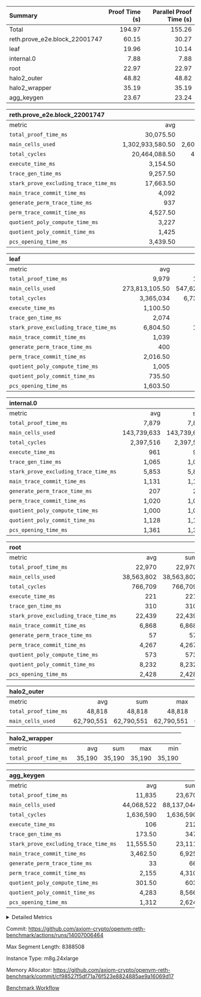 | Summary | Proof Time (s) | Parallel Proof Time (s) |
|:---|---:|---:|
| Total |  194.97 |  155.26 |
| reth.prove_e2e.block_22001747 |  60.15 |  30.27 |
| leaf |  19.96 |  10.14 |
| internal.0 |  7.88 |  7.88 |
| root |  22.97 |  22.97 |
| halo2_outer |  48.82 |  48.82 |
| halo2_wrapper |  35.19 |  35.19 |
| agg_keygen |  23.67 |  23.24 |


| reth.prove_e2e.block_22001747 |||||
|:---|---:|---:|---:|---:|
|metric|avg|sum|max|min|
| `total_proof_time_ms ` |  30,075.50 |  60,151 |  30,267 |  29,884 |
| `main_cells_used     ` |  1,302,933,580.50 |  2,605,867,161 |  1,343,328,927 |  1,262,538,234 |
| `total_cycles        ` |  20,464,088.50 |  40,928,177 |  20,485,123 |  20,443,054 |
| `execute_time_ms     ` |  3,154.50 |  6,309 |  3,221 |  3,088 |
| `trace_gen_time_ms   ` |  9,257.50 |  18,515 |  9,376 |  9,139 |
| `stark_prove_excluding_trace_time_ms` |  17,663.50 |  35,327 |  17,803 |  17,524 |
| `main_trace_commit_time_ms` |  4,092 |  8,184 |  4,095 |  4,089 |
| `generate_perm_trace_time_ms` |  937 |  1,874 |  969 |  905 |
| `perm_trace_commit_time_ms` |  4,527.50 |  9,055 |  4,597 |  4,458 |
| `quotient_poly_compute_time_ms` |  3,227 |  6,454 |  3,317 |  3,137 |
| `quotient_poly_commit_time_ms` |  1,425 |  2,850 |  1,467 |  1,383 |
| `pcs_opening_time_ms ` |  3,439.50 |  6,879 |  3,566 |  3,313 |

| leaf |||||
|:---|---:|---:|---:|---:|
|metric|avg|sum|max|min|
| `total_proof_time_ms ` |  9,979 |  19,958 |  10,139 |  9,819 |
| `main_cells_used     ` |  273,813,105.50 |  547,626,211 |  280,229,600 |  267,396,611 |
| `total_cycles        ` |  3,365,034 |  6,730,068 |  3,461,436 |  3,268,632 |
| `execute_time_ms     ` |  1,100.50 |  2,201 |  1,117 |  1,084 |
| `trace_gen_time_ms   ` |  2,074 |  4,148 |  2,150 |  1,998 |
| `stark_prove_excluding_trace_time_ms` |  6,804.50 |  13,609 |  6,872 |  6,737 |
| `main_trace_commit_time_ms` |  1,039 |  2,078 |  1,051 |  1,027 |
| `generate_perm_trace_time_ms` |  400 |  800 |  405 |  395 |
| `perm_trace_commit_time_ms` |  2,016.50 |  4,033 |  2,029 |  2,004 |
| `quotient_poly_compute_time_ms` |  1,005 |  2,010 |  1,013 |  997 |
| `quotient_poly_commit_time_ms` |  735.50 |  1,471 |  743 |  728 |
| `pcs_opening_time_ms ` |  1,603.50 |  3,207 |  1,625 |  1,582 |

| internal.0 |||||
|:---|---:|---:|---:|---:|
|metric|avg|sum|max|min|
| `total_proof_time_ms ` |  7,879 |  7,879 |  7,879 |  7,879 |
| `main_cells_used     ` |  143,739,633 |  143,739,633 |  143,739,633 |  143,739,633 |
| `total_cycles        ` |  2,397,516 |  2,397,516 |  2,397,516 |  2,397,516 |
| `execute_time_ms     ` |  961 |  961 |  961 |  961 |
| `trace_gen_time_ms   ` |  1,065 |  1,065 |  1,065 |  1,065 |
| `stark_prove_excluding_trace_time_ms` |  5,853 |  5,853 |  5,853 |  5,853 |
| `main_trace_commit_time_ms` |  1,131 |  1,131 |  1,131 |  1,131 |
| `generate_perm_trace_time_ms` |  207 |  207 |  207 |  207 |
| `perm_trace_commit_time_ms` |  1,020 |  1,020 |  1,020 |  1,020 |
| `quotient_poly_compute_time_ms` |  1,000 |  1,000 |  1,000 |  1,000 |
| `quotient_poly_commit_time_ms` |  1,128 |  1,128 |  1,128 |  1,128 |
| `pcs_opening_time_ms ` |  1,361 |  1,361 |  1,361 |  1,361 |

| root |||||
|:---|---:|---:|---:|---:|
|metric|avg|sum|max|min|
| `total_proof_time_ms ` |  22,970 |  22,970 |  22,970 |  22,970 |
| `main_cells_used     ` |  38,563,802 |  38,563,802 |  38,563,802 |  38,563,802 |
| `total_cycles        ` |  766,709 |  766,709 |  766,709 |  766,709 |
| `execute_time_ms     ` |  221 |  221 |  221 |  221 |
| `trace_gen_time_ms   ` |  310 |  310 |  310 |  310 |
| `stark_prove_excluding_trace_time_ms` |  22,439 |  22,439 |  22,439 |  22,439 |
| `main_trace_commit_time_ms` |  6,868 |  6,868 |  6,868 |  6,868 |
| `generate_perm_trace_time_ms` |  57 |  57 |  57 |  57 |
| `perm_trace_commit_time_ms` |  4,267 |  4,267 |  4,267 |  4,267 |
| `quotient_poly_compute_time_ms` |  573 |  573 |  573 |  573 |
| `quotient_poly_commit_time_ms` |  8,232 |  8,232 |  8,232 |  8,232 |
| `pcs_opening_time_ms ` |  2,428 |  2,428 |  2,428 |  2,428 |

| halo2_outer |||||
|:---|---:|---:|---:|---:|
|metric|avg|sum|max|min|
| `total_proof_time_ms ` |  48,818 |  48,818 |  48,818 |  48,818 |
| `main_cells_used     ` |  62,790,551 |  62,790,551 |  62,790,551 |  62,790,551 |

| halo2_wrapper |||||
|:---|---:|---:|---:|---:|
|metric|avg|sum|max|min|
| `total_proof_time_ms ` |  35,190 |  35,190 |  35,190 |  35,190 |

| agg_keygen |||||
|:---|---:|---:|---:|---:|
|metric|avg|sum|max|min|
| `total_proof_time_ms ` |  11,835 |  23,670 |  23,242 |  428 |
| `main_cells_used     ` |  44,068,522 |  88,137,044 |  87,208,973 |  928,071 |
| `total_cycles        ` |  1,636,590 |  1,636,590 |  1,636,590 |  1,636,590 |
| `execute_time_ms     ` |  106 |  212 |  212 |  0 |
| `trace_gen_time_ms   ` |  173.50 |  347 |  321 |  26 |
| `stark_prove_excluding_trace_time_ms` |  11,555.50 |  23,111 |  22,709 |  402 |
| `main_trace_commit_time_ms` |  3,462.50 |  6,925 |  6,874 |  51 |
| `generate_perm_trace_time_ms` |  33 |  66 |  53 |  13 |
| `perm_trace_commit_time_ms` |  2,155 |  4,310 |  4,260 |  50 |
| `quotient_poly_compute_time_ms` |  301.50 |  603 |  575 |  28 |
| `quotient_poly_commit_time_ms` |  4,283 |  8,566 |  8,507 |  59 |
| `pcs_opening_time_ms ` |  1,312 |  2,624 |  2,428 |  196 |



<details>
<summary>Detailed Metrics</summary>

| air_name | block_number | quotient_deg | interactions | constraints |
| --- | --- | --- | --- | --- |
| AccessAdapterAir<16> | 22001747 | 2 | 5 | 12 | 
| AccessAdapterAir<2> | 22001747 | 2 | 5 | 12 | 
| AccessAdapterAir<32> | 22001747 | 2 | 5 | 12 | 
| AccessAdapterAir<4> | 22001747 | 2 | 5 | 12 | 
| AccessAdapterAir<8> | 22001747 | 2 | 5 | 12 | 
| BitwiseOperationLookupAir<8> | 22001747 | 2 | 2 | 4 | 
| KeccakVmAir | 22001747 | 2 | 321 | 4,513 | 
| MemoryMerkleAir<8> | 22001747 | 2 | 4 | 39 | 
| PersistentBoundaryAir<8> | 22001747 | 2 | 3 | 7 | 
| PhantomAir | 22001747 | 2 | 3 | 5 | 
| Poseidon2PeripheryAir<BabyBearParameters>, 1> | 22001747 | 2 | 1 | 286 | 
| ProgramAir | 22001747 | 1 | 1 | 4 | 
| RangeTupleCheckerAir<2> | 22001747 | 1 | 1 | 4 | 
| Rv32HintStoreAir | 22001747 | 2 | 18 | 28 | 
| Sha256VmAir | 22001747 | 2 | 50 | 663 | 
| VariableRangeCheckerAir | 22001747 | 1 | 1 | 4 | 
| VmAirWrapper<Rv32BaseAluAdapterAir, BaseAluCoreAir<4, 8> | 22001747 | 2 | 20 | 37 | 
| VmAirWrapper<Rv32BaseAluAdapterAir, LessThanCoreAir<4, 8> | 22001747 | 2 | 18 | 40 | 
| VmAirWrapper<Rv32BaseAluAdapterAir, ShiftCoreAir<4, 8> | 22001747 | 2 | 24 | 91 | 
| VmAirWrapper<Rv32BranchAdapterAir, BranchEqualCoreAir<4> | 22001747 | 2 | 11 | 20 | 
| VmAirWrapper<Rv32BranchAdapterAir, BranchLessThanCoreAir<4, 8> | 22001747 | 2 | 13 | 35 | 
| VmAirWrapper<Rv32CondRdWriteAdapterAir, Rv32JalLuiCoreAir> | 22001747 | 2 | 10 | 18 | 
| VmAirWrapper<Rv32HeapAdapterAir<2, 32, 32>, BaseAluCoreAir<32, 8> | 22001747 | 2 | 61 | 126 | 
| VmAirWrapper<Rv32HeapAdapterAir<2, 32, 32>, LessThanCoreAir<32, 8> | 22001747 | 2 | 31 | 129 | 
| VmAirWrapper<Rv32HeapAdapterAir<2, 32, 32>, MultiplicationCoreAir<32, 8> | 22001747 | 2 | 61 | 57 | 
| VmAirWrapper<Rv32HeapAdapterAir<2, 32, 32>, ShiftCoreAir<32, 8> | 22001747 | 2 | 79 | 2,161 | 
| VmAirWrapper<Rv32HeapBranchAdapterAir<2, 32>, BranchEqualCoreAir<32> | 22001747 | 2 | 20 | 55 | 
| VmAirWrapper<Rv32HeapBranchAdapterAir<2, 32>, BranchLessThanCoreAir<32, 8> | 22001747 | 2 | 22 | 126 | 
| VmAirWrapper<Rv32IsEqualModAdapterAir<2, 1, 32, 32>, ModularIsEqualCoreAir<32, 4, 8> | 22001747 | 2 | 25 | 225 | 
| VmAirWrapper<Rv32IsEqualModAdapterAir<2, 3, 16, 48>, ModularIsEqualCoreAir<48, 4, 8> | 22001747 | 2 | 41 | 333 | 
| VmAirWrapper<Rv32JalrAdapterAir, Rv32JalrCoreAir> | 22001747 | 2 | 16 | 20 | 
| VmAirWrapper<Rv32LoadStoreAdapterAir, LoadSignExtendCoreAir<4, 8> | 22001747 | 2 | 18 | 33 | 
| VmAirWrapper<Rv32LoadStoreAdapterAir, LoadStoreCoreAir<4> | 22001747 | 2 | 17 | 40 | 
| VmAirWrapper<Rv32MultAdapterAir, DivRemCoreAir<4, 8> | 22001747 | 2 | 25 | 84 | 
| VmAirWrapper<Rv32MultAdapterAir, MulHCoreAir<4, 8> | 22001747 | 2 | 24 | 31 | 
| VmAirWrapper<Rv32MultAdapterAir, MultiplicationCoreAir<4, 8> | 22001747 | 2 | 19 | 19 | 
| VmAirWrapper<Rv32RdWriteAdapterAir, Rv32AuipcCoreAir> | 22001747 | 2 | 12 | 14 | 
| VmAirWrapper<Rv32VecHeapAdapterAir<1, 2, 2, 32, 32>, FieldExpressionCoreAir> | 22001747 | 2 | 415 | 480 | 
| VmAirWrapper<Rv32VecHeapAdapterAir<1, 6, 6, 16, 16>, FieldExpressionCoreAir> | 22001747 | 2 | 832 | 921 | 
| VmAirWrapper<Rv32VecHeapAdapterAir<2, 1, 1, 32, 32>, FieldExpressionCoreAir> | 22001747 | 2 | 158 | 190 | 
| VmAirWrapper<Rv32VecHeapAdapterAir<2, 2, 2, 32, 32>, FieldExpressionCoreAir> | 22001747 | 2 | 428 | 457 | 
| VmAirWrapper<Rv32VecHeapAdapterAir<2, 3, 3, 16, 16>, FieldExpressionCoreAir> | 22001747 | 2 | 246 | 288 | 
| VmAirWrapper<Rv32VecHeapAdapterAir<2, 6, 6, 16, 16>, FieldExpressionCoreAir> | 22001747 | 2 | 668 | 701 | 
| VmConnectorAir | 22001747 | 2 | 5 | 11 | 

| block_number | execute_time_ms |
| --- | --- |
| 22001747 | 221 | 

| group | air_name | block_number | rows | quotient_deg | prep_cols | perm_cols | main_cols | interactions | constraints | cells |
| --- | --- | --- | --- | --- | --- | --- | --- | --- | --- | --- |
| agg_keygen | AccessAdapterAir<16> | 22001747 |  | 2 |  |  |  | 5 | 12 |  | 
| agg_keygen | AccessAdapterAir<2> | 22001747 | 524,288 | 8 |  | 16 | 11 | 5 | 12 | 14,155,776 | 
| agg_keygen | AccessAdapterAir<32> | 22001747 |  | 2 |  |  |  | 5 | 12 |  | 
| agg_keygen | AccessAdapterAir<4> | 22001747 | 262,144 | 8 |  | 16 | 13 | 5 | 12 | 7,602,176 | 
| agg_keygen | AccessAdapterAir<8> | 22001747 | 8,192 | 8 |  | 16 | 17 | 5 | 12 | 270,336 | 
| agg_keygen | BitwiseOperationLookupAir<8> | 22001747 |  | 2 |  |  |  | 2 | 4 |  | 
| agg_keygen | FriReducedOpeningAir | 22001747 | 524,288 | 8 |  | 84 | 27 | 39 | 71 | 58,195,968 | 
| agg_keygen | JalRangeCheckAir | 22001747 | 65,536 | 8 |  | 28 | 12 | 9 | 14 | 2,621,440 | 
| agg_keygen | MemoryMerkleAir<8> | 22001747 |  | 2 |  |  |  | 4 | 39 |  | 
| agg_keygen | NativePoseidon2Air<BabyBearParameters>, 1> | 22001747 | 65,536 | 8 |  | 312 | 398 | 136 | 572 | 46,530,560 | 
| agg_keygen | PersistentBoundaryAir<8> | 22001747 |  | 2 |  |  |  | 3 | 7 |  | 
| agg_keygen | PhantomAir | 22001747 | 32,768 | 4 |  | 12 | 6 | 3 | 5 | 589,824 | 
| agg_keygen | Poseidon2PeripheryAir<BabyBearParameters>, 1> | 22001747 |  | 2 |  |  |  | 1 | 286 |  | 
| agg_keygen | ProgramAir | 22001747 | 131,072 | 1 |  | 8 | 10 | 1 | 4 | 2,359,296 | 
| agg_keygen | RangeTupleCheckerAir<2> | 22001747 |  | 1 |  |  |  | 1 | 4 |  | 
| agg_keygen | Rv32HintStoreAir | 22001747 |  | 2 |  |  |  | 18 | 28 |  | 
| agg_keygen | VariableRangeCheckerAir | 22001747 | 262,144 | 1 | 2 | 8 | 1 | 1 | 4 | 2,359,296 | 
| agg_keygen | VmAirWrapper<AluNativeAdapterAir, FieldArithmeticCoreAir> | 22001747 | 1,048,576 | 8 |  | 36 | 29 | 15 | 27 | 68,157,440 | 
| agg_keygen | VmAirWrapper<BranchNativeAdapterAir, BranchEqualCoreAir<1> | 22001747 | 262,144 | 8 |  | 28 | 23 | 11 | 25 | 13,369,344 | 
| agg_keygen | VmAirWrapper<NativeAdapterAir<2, 0>, PublicValuesCoreAir> | 22001747 | 64 | 8 |  | 28 | 27 | 11 | 30 | 3,520 | 
| agg_keygen | VmAirWrapper<NativeLoadStoreAdapterAir<1>, NativeLoadStoreCoreAir<1> | 22001747 | 524,288 | 8 |  | 40 | 21 | 15 | 20 | 31,981,568 | 
| agg_keygen | VmAirWrapper<NativeLoadStoreAdapterAir<4>, NativeLoadStoreCoreAir<4> | 22001747 | 131,072 | 8 |  | 40 | 27 | 15 | 20 | 8,781,824 | 
| agg_keygen | VmAirWrapper<NativeVectorizedAdapterAir<4>, FieldExtensionCoreAir> | 22001747 | 131,072 | 8 |  | 36 | 38 | 15 | 27 | 9,699,328 | 
| agg_keygen | VmAirWrapper<Rv32BaseAluAdapterAir, BaseAluCoreAir<4, 8> | 22001747 |  | 2 |  |  |  | 20 | 37 |  | 
| agg_keygen | VmAirWrapper<Rv32BaseAluAdapterAir, LessThanCoreAir<4, 8> | 22001747 |  | 2 |  |  |  | 18 | 40 |  | 
| agg_keygen | VmAirWrapper<Rv32BaseAluAdapterAir, ShiftCoreAir<4, 8> | 22001747 |  | 2 |  |  |  | 24 | 91 |  | 
| agg_keygen | VmAirWrapper<Rv32BranchAdapterAir, BranchEqualCoreAir<4> | 22001747 |  | 2 |  |  |  | 11 | 20 |  | 
| agg_keygen | VmAirWrapper<Rv32BranchAdapterAir, BranchLessThanCoreAir<4, 8> | 22001747 |  | 2 |  |  |  | 13 | 35 |  | 
| agg_keygen | VmAirWrapper<Rv32CondRdWriteAdapterAir, Rv32JalLuiCoreAir> | 22001747 |  | 2 |  |  |  | 10 | 18 |  | 
| agg_keygen | VmAirWrapper<Rv32JalrAdapterAir, Rv32JalrCoreAir> | 22001747 |  | 2 |  |  |  | 16 | 20 |  | 
| agg_keygen | VmAirWrapper<Rv32LoadStoreAdapterAir, LoadSignExtendCoreAir<4, 8> | 22001747 |  | 2 |  |  |  | 18 | 33 |  | 
| agg_keygen | VmAirWrapper<Rv32LoadStoreAdapterAir, LoadStoreCoreAir<4> | 22001747 |  | 2 |  |  |  | 17 | 40 |  | 
| agg_keygen | VmAirWrapper<Rv32MultAdapterAir, DivRemCoreAir<4, 8> | 22001747 |  | 2 |  |  |  | 25 | 84 |  | 
| agg_keygen | VmAirWrapper<Rv32MultAdapterAir, MulHCoreAir<4, 8> | 22001747 |  | 2 |  |  |  | 24 | 31 |  | 
| agg_keygen | VmAirWrapper<Rv32MultAdapterAir, MultiplicationCoreAir<4, 8> | 22001747 |  | 2 |  |  |  | 19 | 19 |  | 
| agg_keygen | VmAirWrapper<Rv32RdWriteAdapterAir, Rv32AuipcCoreAir> | 22001747 |  | 2 |  |  |  | 12 | 14 |  | 
| agg_keygen | VmConnectorAir | 22001747 | 2 | 8 | 1 | 16 | 5 | 5 | 11 | 42 | 
| agg_keygen | VolatileBoundaryAir | 22001747 | 131,072 | 8 |  | 20 | 12 | 7 | 19 | 4,194,304 | 

| group | air_name | block_number | idx | rows | prep_cols | perm_cols | main_cols | cells |
| --- | --- | --- | --- | --- | --- | --- | --- | --- |
| internal.0 | AccessAdapterAir<2> | 22001747 | 0 | 1,048,576 |  | 12 | 11 | 24,117,248 | 
| internal.0 | AccessAdapterAir<4> | 22001747 | 0 | 262,144 |  | 12 | 13 | 6,553,600 | 
| internal.0 | AccessAdapterAir<8> | 22001747 | 0 | 8,192 |  | 12 | 17 | 237,568 | 
| internal.0 | FriReducedOpeningAir | 22001747 | 0 | 1,048,576 |  | 44 | 27 | 74,448,896 | 
| internal.0 | JalRangeCheckAir | 22001747 | 0 | 131,072 |  | 16 | 12 | 3,670,016 | 
| internal.0 | NativePoseidon2Air<BabyBearParameters>, 1> | 22001747 | 0 | 262,144 |  | 160 | 398 | 146,276,352 | 
| internal.0 | PhantomAir | 22001747 | 0 | 65,536 |  | 8 | 6 | 917,504 | 
| internal.0 | ProgramAir | 22001747 | 0 | 131,072 |  | 8 | 10 | 2,359,296 | 
| internal.0 | VariableRangeCheckerAir | 22001747 | 0 | 262,144 | 2 | 8 | 1 | 2,359,296 | 
| internal.0 | VmAirWrapper<AluNativeAdapterAir, FieldArithmeticCoreAir> | 22001747 | 0 | 2,097,152 |  | 20 | 29 | 102,760,448 | 
| internal.0 | VmAirWrapper<BranchNativeAdapterAir, BranchEqualCoreAir<1> | 22001747 | 0 | 262,144 |  | 16 | 23 | 10,223,616 | 
| internal.0 | VmAirWrapper<NativeAdapterAir<2, 0>, PublicValuesCoreAir> | 22001747 | 0 | 64 |  | 16 | 23 | 2,496 | 
| internal.0 | VmAirWrapper<NativeLoadStoreAdapterAir<1>, NativeLoadStoreCoreAir<1> | 22001747 | 0 | 524,288 |  | 24 | 21 | 23,592,960 | 
| internal.0 | VmAirWrapper<NativeLoadStoreAdapterAir<4>, NativeLoadStoreCoreAir<4> | 22001747 | 0 | 262,144 |  | 24 | 27 | 13,369,344 | 
| internal.0 | VmAirWrapper<NativeVectorizedAdapterAir<4>, FieldExtensionCoreAir> | 22001747 | 0 | 262,144 |  | 20 | 38 | 15,204,352 | 
| internal.0 | VmConnectorAir | 22001747 | 0 | 2 | 1 | 12 | 5 | 34 | 
| internal.0 | VolatileBoundaryAir | 22001747 | 0 | 262,144 |  | 12 | 12 | 6,291,456 | 
| leaf | AccessAdapterAir<2> | 22001747 | 0 | 2,097,152 |  | 16 | 11 | 56,623,104 | 
| leaf | AccessAdapterAir<2> | 22001747 | 1 | 2,097,152 |  | 16 | 11 | 56,623,104 | 
| leaf | AccessAdapterAir<4> | 22001747 | 0 | 1,048,576 |  | 16 | 13 | 30,408,704 | 
| leaf | AccessAdapterAir<4> | 22001747 | 1 | 1,048,576 |  | 16 | 13 | 30,408,704 | 
| leaf | AccessAdapterAir<8> | 22001747 | 0 | 32,768 |  | 16 | 17 | 1,081,344 | 
| leaf | AccessAdapterAir<8> | 22001747 | 1 | 32,768 |  | 16 | 17 | 1,081,344 | 
| leaf | FriReducedOpeningAir | 22001747 | 0 | 4,194,304 |  | 84 | 27 | 465,567,744 | 
| leaf | FriReducedOpeningAir | 22001747 | 1 | 4,194,304 |  | 84 | 27 | 465,567,744 | 
| leaf | JalRangeCheckAir | 22001747 | 0 | 65,536 |  | 28 | 12 | 2,621,440 | 
| leaf | JalRangeCheckAir | 22001747 | 1 | 65,536 |  | 28 | 12 | 2,621,440 | 
| leaf | NativePoseidon2Air<BabyBearParameters>, 1> | 22001747 | 0 | 262,144 |  | 312 | 398 | 186,122,240 | 
| leaf | NativePoseidon2Air<BabyBearParameters>, 1> | 22001747 | 1 | 262,144 |  | 312 | 398 | 186,122,240 | 
| leaf | PhantomAir | 22001747 | 0 | 32,768 |  | 12 | 6 | 589,824 | 
| leaf | PhantomAir | 22001747 | 1 | 32,768 |  | 12 | 6 | 589,824 | 
| leaf | ProgramAir | 22001747 | 0 | 2,097,152 |  | 8 | 10 | 37,748,736 | 
| leaf | ProgramAir | 22001747 | 1 | 2,097,152 |  | 8 | 10 | 37,748,736 | 
| leaf | VariableRangeCheckerAir | 22001747 | 0 | 262,144 | 2 | 8 | 1 | 2,359,296 | 
| leaf | VariableRangeCheckerAir | 22001747 | 1 | 262,144 | 2 | 8 | 1 | 2,359,296 | 
| leaf | VmAirWrapper<AluNativeAdapterAir, FieldArithmeticCoreAir> | 22001747 | 0 | 2,097,152 |  | 36 | 29 | 136,314,880 | 
| leaf | VmAirWrapper<AluNativeAdapterAir, FieldArithmeticCoreAir> | 22001747 | 1 | 2,097,152 |  | 36 | 29 | 136,314,880 | 
| leaf | VmAirWrapper<BranchNativeAdapterAir, BranchEqualCoreAir<1> | 22001747 | 0 | 524,288 |  | 28 | 23 | 26,738,688 | 
| leaf | VmAirWrapper<BranchNativeAdapterAir, BranchEqualCoreAir<1> | 22001747 | 1 | 524,288 |  | 28 | 23 | 26,738,688 | 
| leaf | VmAirWrapper<NativeAdapterAir<2, 0>, PublicValuesCoreAir> | 22001747 | 0 | 64 |  | 28 | 27 | 3,520 | 
| leaf | VmAirWrapper<NativeAdapterAir<2, 0>, PublicValuesCoreAir> | 22001747 | 1 | 64 |  | 28 | 27 | 3,520 | 
| leaf | VmAirWrapper<NativeLoadStoreAdapterAir<1>, NativeLoadStoreCoreAir<1> | 22001747 | 0 | 1,048,576 |  | 40 | 21 | 63,963,136 | 
| leaf | VmAirWrapper<NativeLoadStoreAdapterAir<1>, NativeLoadStoreCoreAir<1> | 22001747 | 1 | 1,048,576 |  | 40 | 21 | 63,963,136 | 
| leaf | VmAirWrapper<NativeLoadStoreAdapterAir<4>, NativeLoadStoreCoreAir<4> | 22001747 | 0 | 262,144 |  | 40 | 27 | 17,563,648 | 
| leaf | VmAirWrapper<NativeLoadStoreAdapterAir<4>, NativeLoadStoreCoreAir<4> | 22001747 | 1 | 262,144 |  | 40 | 27 | 17,563,648 | 
| leaf | VmAirWrapper<NativeVectorizedAdapterAir<4>, FieldExtensionCoreAir> | 22001747 | 0 | 262,144 |  | 36 | 38 | 19,398,656 | 
| leaf | VmAirWrapper<NativeVectorizedAdapterAir<4>, FieldExtensionCoreAir> | 22001747 | 1 | 524,288 |  | 36 | 38 | 38,797,312 | 
| leaf | VmConnectorAir | 22001747 | 0 | 2 | 1 | 16 | 5 | 42 | 
| leaf | VmConnectorAir | 22001747 | 1 | 2 | 1 | 16 | 5 | 42 | 
| leaf | VolatileBoundaryAir | 22001747 | 0 | 1,048,576 |  | 20 | 12 | 33,554,432 | 
| leaf | VolatileBoundaryAir | 22001747 | 1 | 1,048,576 |  | 20 | 12 | 33,554,432 | 
| root | AccessAdapterAir<2> | 22001747 | 0 | 262,144 |  | 8 | 11 | 4,980,736 | 
| root | AccessAdapterAir<4> | 22001747 | 0 | 131,072 |  | 8 | 13 | 2,752,512 | 
| root | AccessAdapterAir<8> | 22001747 | 0 | 4,096 |  | 8 | 17 | 102,400 | 
| root | FriReducedOpeningAir | 22001747 | 0 | 131,072 |  | 24 | 27 | 6,684,672 | 
| root | JalRangeCheckAir | 22001747 | 0 | 32,768 |  | 12 | 12 | 786,432 | 
| root | NativePoseidon2Air<BabyBearParameters>, 1> | 22001747 | 0 | 32,768 |  | 84 | 398 | 15,794,176 | 
| root | PhantomAir | 22001747 | 0 | 8,192 |  | 8 | 6 | 114,688 | 
| root | ProgramAir | 22001747 | 0 | 131,072 |  | 8 | 10 | 2,359,296 | 
| root | VariableRangeCheckerAir | 22001747 | 0 | 262,144 | 2 | 8 | 1 | 2,359,296 | 
| root | VmAirWrapper<AluNativeAdapterAir, FieldArithmeticCoreAir> | 22001747 | 0 | 524,288 |  | 12 | 29 | 21,495,808 | 
| root | VmAirWrapper<BranchNativeAdapterAir, BranchEqualCoreAir<1> | 22001747 | 0 | 131,072 |  | 12 | 23 | 4,587,520 | 
| root | VmAirWrapper<NativeAdapterAir<2, 0>, PublicValuesCoreAir> | 22001747 | 0 | 64 |  | 12 | 22 | 2,176 | 
| root | VmAirWrapper<NativeLoadStoreAdapterAir<1>, NativeLoadStoreCoreAir<1> | 22001747 | 0 | 262,144 |  | 16 | 21 | 9,699,328 | 
| root | VmAirWrapper<NativeLoadStoreAdapterAir<4>, NativeLoadStoreCoreAir<4> | 22001747 | 0 | 65,536 |  | 16 | 27 | 2,818,048 | 
| root | VmAirWrapper<NativeVectorizedAdapterAir<4>, FieldExtensionCoreAir> | 22001747 | 0 | 65,536 |  | 12 | 38 | 3,276,800 | 
| root | VmConnectorAir | 22001747 | 0 | 2 | 1 | 8 | 5 | 26 | 
| root | VolatileBoundaryAir | 22001747 | 0 | 131,072 |  | 8 | 12 | 2,621,440 | 

| group | air_name | block_number | segment | rows | prep_cols | perm_cols | main_cols | cells |
| --- | --- | --- | --- | --- | --- | --- | --- | --- |
| agg_keygen | AccessAdapterAir<16> | 22001747 | 0 | 1 |  | 16 | 25 | 41 | 
| agg_keygen | AccessAdapterAir<2> | 22001747 | 0 | 1 |  | 16 | 11 | 27 | 
| agg_keygen | AccessAdapterAir<32> | 22001747 | 0 | 1 |  | 16 | 41 | 57 | 
| agg_keygen | AccessAdapterAir<4> | 22001747 | 0 | 1 |  | 16 | 13 | 29 | 
| agg_keygen | AccessAdapterAir<8> | 22001747 | 0 | 1 |  | 16 | 17 | 33 | 
| agg_keygen | BitwiseOperationLookupAir<8> | 22001747 | 0 | 65,536 | 3 | 8 | 2 | 655,360 | 
| agg_keygen | MemoryMerkleAir<8> | 22001747 | 0 | 64 |  | 16 | 32 | 3,072 | 
| agg_keygen | PersistentBoundaryAir<8> | 22001747 | 0 | 1 |  | 12 | 20 | 32 | 
| agg_keygen | PhantomAir | 22001747 | 0 | 1 |  | 12 | 6 | 18 | 
| agg_keygen | Poseidon2PeripheryAir<BabyBearParameters>, 1> | 22001747 | 0 | 32 |  | 8 | 300 | 9,856 | 
| agg_keygen | ProgramAir | 22001747 | 0 | 1 |  | 8 | 10 | 18 | 
| agg_keygen | RangeTupleCheckerAir<2> | 22001747 | 0 | 524,288 | 2 | 8 | 1 | 4,718,592 | 
| agg_keygen | Rv32HintStoreAir | 22001747 | 0 | 1 |  | 44 | 32 | 76 | 
| agg_keygen | VariableRangeCheckerAir | 22001747 | 0 | 262,144 | 2 | 8 | 1 | 2,359,296 | 
| agg_keygen | VmAirWrapper<Rv32BaseAluAdapterAir, BaseAluCoreAir<4, 8> | 22001747 | 0 | 1 |  | 52 | 36 | 88 | 
| agg_keygen | VmAirWrapper<Rv32BaseAluAdapterAir, LessThanCoreAir<4, 8> | 22001747 | 0 | 1 |  | 40 | 37 | 77 | 
| agg_keygen | VmAirWrapper<Rv32BaseAluAdapterAir, ShiftCoreAir<4, 8> | 22001747 | 0 | 1 |  | 52 | 53 | 105 | 
| agg_keygen | VmAirWrapper<Rv32BranchAdapterAir, BranchEqualCoreAir<4> | 22001747 | 0 | 1 |  | 28 | 26 | 54 | 
| agg_keygen | VmAirWrapper<Rv32BranchAdapterAir, BranchLessThanCoreAir<4, 8> | 22001747 | 0 | 1 |  | 32 | 32 | 64 | 
| agg_keygen | VmAirWrapper<Rv32CondRdWriteAdapterAir, Rv32JalLuiCoreAir> | 22001747 | 0 | 1 |  | 28 | 18 | 46 | 
| agg_keygen | VmAirWrapper<Rv32JalrAdapterAir, Rv32JalrCoreAir> | 22001747 | 0 | 1 |  | 36 | 28 | 64 | 
| agg_keygen | VmAirWrapper<Rv32LoadStoreAdapterAir, LoadSignExtendCoreAir<4, 8> | 22001747 | 0 | 1 |  | 52 | 36 | 88 | 
| agg_keygen | VmAirWrapper<Rv32LoadStoreAdapterAir, LoadStoreCoreAir<4> | 22001747 | 0 | 1 |  | 52 | 41 | 93 | 
| agg_keygen | VmAirWrapper<Rv32MultAdapterAir, DivRemCoreAir<4, 8> | 22001747 | 0 | 1 |  | 72 | 59 | 131 | 
| agg_keygen | VmAirWrapper<Rv32MultAdapterAir, MulHCoreAir<4, 8> | 22001747 | 0 | 1 |  | 72 | 39 | 111 | 
| agg_keygen | VmAirWrapper<Rv32MultAdapterAir, MultiplicationCoreAir<4, 8> | 22001747 | 0 | 1 |  | 52 | 31 | 83 | 
| agg_keygen | VmAirWrapper<Rv32RdWriteAdapterAir, Rv32AuipcCoreAir> | 22001747 | 0 | 1 |  | 28 | 20 | 48 | 
| agg_keygen | VmConnectorAir | 22001747 | 0 | 2 | 1 | 16 | 5 | 42 | 
| reth.prove_e2e.block_22001747 | AccessAdapterAir<16> | 22001747 | 0 | 131,072 |  | 16 | 25 | 5,373,952 | 
| reth.prove_e2e.block_22001747 | AccessAdapterAir<16> | 22001747 | 1 | 262,144 |  | 16 | 25 | 10,747,904 | 
| reth.prove_e2e.block_22001747 | AccessAdapterAir<2> | 22001747 | 1 | 131,072 |  | 16 | 11 | 3,538,944 | 
| reth.prove_e2e.block_22001747 | AccessAdapterAir<32> | 22001747 | 0 | 65,536 |  | 16 | 41 | 3,735,552 | 
| reth.prove_e2e.block_22001747 | AccessAdapterAir<32> | 22001747 | 1 | 131,072 |  | 16 | 41 | 7,471,104 | 
| reth.prove_e2e.block_22001747 | AccessAdapterAir<4> | 22001747 | 0 | 64 |  | 16 | 13 | 1,856 | 
| reth.prove_e2e.block_22001747 | AccessAdapterAir<4> | 22001747 | 1 | 65,536 |  | 16 | 13 | 1,900,544 | 
| reth.prove_e2e.block_22001747 | AccessAdapterAir<8> | 22001747 | 0 | 2,097,152 |  | 16 | 17 | 69,206,016 | 
| reth.prove_e2e.block_22001747 | AccessAdapterAir<8> | 22001747 | 1 | 2,097,152 |  | 16 | 17 | 69,206,016 | 
| reth.prove_e2e.block_22001747 | BitwiseOperationLookupAir<8> | 22001747 | 0 | 65,536 | 3 | 8 | 2 | 655,360 | 
| reth.prove_e2e.block_22001747 | BitwiseOperationLookupAir<8> | 22001747 | 1 | 65,536 | 3 | 8 | 2 | 655,360 | 
| reth.prove_e2e.block_22001747 | KeccakVmAir | 22001747 | 0 | 131,072 |  | 1,056 | 3,163 | 552,992,768 | 
| reth.prove_e2e.block_22001747 | KeccakVmAir | 22001747 | 1 | 131,072 |  | 1,056 | 3,163 | 552,992,768 | 
| reth.prove_e2e.block_22001747 | MemoryMerkleAir<8> | 22001747 | 0 | 1,048,576 |  | 16 | 32 | 50,331,648 | 
| reth.prove_e2e.block_22001747 | MemoryMerkleAir<8> | 22001747 | 1 | 2,097,152 |  | 16 | 32 | 100,663,296 | 
| reth.prove_e2e.block_22001747 | PersistentBoundaryAir<8> | 22001747 | 0 | 1,048,576 |  | 12 | 20 | 33,554,432 | 
| reth.prove_e2e.block_22001747 | PersistentBoundaryAir<8> | 22001747 | 1 | 1,048,576 |  | 12 | 20 | 33,554,432 | 
| reth.prove_e2e.block_22001747 | PhantomAir | 22001747 | 0 | 64 |  | 12 | 6 | 1,152 | 
| reth.prove_e2e.block_22001747 | PhantomAir | 22001747 | 1 | 64 |  | 12 | 6 | 1,152 | 
| reth.prove_e2e.block_22001747 | Poseidon2PeripheryAir<BabyBearParameters>, 1> | 22001747 | 0 | 1,048,576 |  | 8 | 300 | 322,961,408 | 
| reth.prove_e2e.block_22001747 | Poseidon2PeripheryAir<BabyBearParameters>, 1> | 22001747 | 1 | 1,048,576 |  | 8 | 300 | 322,961,408 | 
| reth.prove_e2e.block_22001747 | ProgramAir | 22001747 | 0 | 1,048,576 |  | 8 | 10 | 18,874,368 | 
| reth.prove_e2e.block_22001747 | ProgramAir | 22001747 | 1 | 1,048,576 |  | 8 | 10 | 18,874,368 | 
| reth.prove_e2e.block_22001747 | RangeTupleCheckerAir<2> | 22001747 | 0 | 2,097,152 | 2 | 8 | 1 | 18,874,368 | 
| reth.prove_e2e.block_22001747 | RangeTupleCheckerAir<2> | 22001747 | 1 | 2,097,152 | 2 | 8 | 1 | 18,874,368 | 
| reth.prove_e2e.block_22001747 | Rv32HintStoreAir | 22001747 | 0 | 524,288 |  | 44 | 32 | 39,845,888 | 
| reth.prove_e2e.block_22001747 | Rv32HintStoreAir | 22001747 | 1 | 256 |  | 44 | 32 | 19,456 | 
| reth.prove_e2e.block_22001747 | VariableRangeCheckerAir | 22001747 | 0 | 262,144 | 2 | 8 | 1 | 2,359,296 | 
| reth.prove_e2e.block_22001747 | VariableRangeCheckerAir | 22001747 | 1 | 262,144 | 2 | 8 | 1 | 2,359,296 | 
| reth.prove_e2e.block_22001747 | VmAirWrapper<Rv32BaseAluAdapterAir, BaseAluCoreAir<4, 8> | 22001747 | 0 | 8,388,608 |  | 52 | 36 | 738,197,504 | 
| reth.prove_e2e.block_22001747 | VmAirWrapper<Rv32BaseAluAdapterAir, BaseAluCoreAir<4, 8> | 22001747 | 1 | 8,388,608 |  | 52 | 36 | 738,197,504 | 
| reth.prove_e2e.block_22001747 | VmAirWrapper<Rv32BaseAluAdapterAir, LessThanCoreAir<4, 8> | 22001747 | 0 | 524,288 |  | 40 | 37 | 40,370,176 | 
| reth.prove_e2e.block_22001747 | VmAirWrapper<Rv32BaseAluAdapterAir, LessThanCoreAir<4, 8> | 22001747 | 1 | 524,288 |  | 40 | 37 | 40,370,176 | 
| reth.prove_e2e.block_22001747 | VmAirWrapper<Rv32BaseAluAdapterAir, ShiftCoreAir<4, 8> | 22001747 | 0 | 1,048,576 |  | 52 | 53 | 110,100,480 | 
| reth.prove_e2e.block_22001747 | VmAirWrapper<Rv32BaseAluAdapterAir, ShiftCoreAir<4, 8> | 22001747 | 1 | 2,097,152 |  | 52 | 53 | 220,200,960 | 
| reth.prove_e2e.block_22001747 | VmAirWrapper<Rv32BranchAdapterAir, BranchEqualCoreAir<4> | 22001747 | 0 | 2,097,152 |  | 28 | 26 | 113,246,208 | 
| reth.prove_e2e.block_22001747 | VmAirWrapper<Rv32BranchAdapterAir, BranchEqualCoreAir<4> | 22001747 | 1 | 2,097,152 |  | 28 | 26 | 113,246,208 | 
| reth.prove_e2e.block_22001747 | VmAirWrapper<Rv32BranchAdapterAir, BranchLessThanCoreAir<4, 8> | 22001747 | 0 | 1,048,576 |  | 32 | 32 | 67,108,864 | 
| reth.prove_e2e.block_22001747 | VmAirWrapper<Rv32BranchAdapterAir, BranchLessThanCoreAir<4, 8> | 22001747 | 1 | 2,097,152 |  | 32 | 32 | 134,217,728 | 
| reth.prove_e2e.block_22001747 | VmAirWrapper<Rv32CondRdWriteAdapterAir, Rv32JalLuiCoreAir> | 22001747 | 0 | 1,048,576 |  | 28 | 18 | 48,234,496 | 
| reth.prove_e2e.block_22001747 | VmAirWrapper<Rv32CondRdWriteAdapterAir, Rv32JalLuiCoreAir> | 22001747 | 1 | 524,288 |  | 28 | 18 | 24,117,248 | 
| reth.prove_e2e.block_22001747 | VmAirWrapper<Rv32HeapAdapterAir<2, 32, 32>, BaseAluCoreAir<32, 8> | 22001747 | 0 | 64 |  | 192 | 168 | 23,040 | 
| reth.prove_e2e.block_22001747 | VmAirWrapper<Rv32HeapAdapterAir<2, 32, 32>, BaseAluCoreAir<32, 8> | 22001747 | 1 | 8,192 |  | 192 | 168 | 2,949,120 | 
| reth.prove_e2e.block_22001747 | VmAirWrapper<Rv32HeapAdapterAir<2, 32, 32>, LessThanCoreAir<32, 8> | 22001747 | 0 | 64 |  | 68 | 169 | 15,168 | 
| reth.prove_e2e.block_22001747 | VmAirWrapper<Rv32HeapAdapterAir<2, 32, 32>, LessThanCoreAir<32, 8> | 22001747 | 1 | 2,048 |  | 68 | 169 | 485,376 | 
| reth.prove_e2e.block_22001747 | VmAirWrapper<Rv32HeapAdapterAir<2, 32, 32>, MultiplicationCoreAir<32, 8> | 22001747 | 1 | 512 |  | 192 | 164 | 182,272 | 
| reth.prove_e2e.block_22001747 | VmAirWrapper<Rv32HeapAdapterAir<2, 32, 32>, ShiftCoreAir<32, 8> | 22001747 | 1 | 1,024 |  | 164 | 241 | 414,720 | 
| reth.prove_e2e.block_22001747 | VmAirWrapper<Rv32HeapBranchAdapterAir<2, 32>, BranchEqualCoreAir<32> | 22001747 | 0 | 2 |  | 48 | 124 | 344 | 
| reth.prove_e2e.block_22001747 | VmAirWrapper<Rv32HeapBranchAdapterAir<2, 32>, BranchEqualCoreAir<32> | 22001747 | 1 | 8,192 |  | 48 | 124 | 1,409,024 | 
| reth.prove_e2e.block_22001747 | VmAirWrapper<Rv32IsEqualModAdapterAir<2, 1, 32, 32>, ModularIsEqualCoreAir<32, 4, 8> | 22001747 | 0 | 32,768 |  | 56 | 166 | 7,274,496 | 
| reth.prove_e2e.block_22001747 | VmAirWrapper<Rv32IsEqualModAdapterAir<2, 1, 32, 32>, ModularIsEqualCoreAir<32, 4, 8> | 22001747 | 1 | 16,384 |  | 56 | 166 | 3,637,248 | 
| reth.prove_e2e.block_22001747 | VmAirWrapper<Rv32JalrAdapterAir, Rv32JalrCoreAir> | 22001747 | 0 | 524,288 |  | 36 | 28 | 33,554,432 | 
| reth.prove_e2e.block_22001747 | VmAirWrapper<Rv32JalrAdapterAir, Rv32JalrCoreAir> | 22001747 | 1 | 524,288 |  | 36 | 28 | 33,554,432 | 
| reth.prove_e2e.block_22001747 | VmAirWrapper<Rv32LoadStoreAdapterAir, LoadSignExtendCoreAir<4, 8> | 22001747 | 0 | 1,048,576 |  | 52 | 36 | 92,274,688 | 
| reth.prove_e2e.block_22001747 | VmAirWrapper<Rv32LoadStoreAdapterAir, LoadSignExtendCoreAir<4, 8> | 22001747 | 1 | 1,048,576 |  | 52 | 36 | 92,274,688 | 
| reth.prove_e2e.block_22001747 | VmAirWrapper<Rv32LoadStoreAdapterAir, LoadStoreCoreAir<4> | 22001747 | 0 | 8,388,608 |  | 52 | 41 | 780,140,544 | 
| reth.prove_e2e.block_22001747 | VmAirWrapper<Rv32LoadStoreAdapterAir, LoadStoreCoreAir<4> | 22001747 | 1 | 8,388,608 |  | 52 | 41 | 780,140,544 | 
| reth.prove_e2e.block_22001747 | VmAirWrapper<Rv32MultAdapterAir, DivRemCoreAir<4, 8> | 22001747 | 1 | 256 |  | 72 | 59 | 33,536 | 
| reth.prove_e2e.block_22001747 | VmAirWrapper<Rv32MultAdapterAir, MulHCoreAir<4, 8> | 22001747 | 0 | 8,192 |  | 72 | 39 | 909,312 | 
| reth.prove_e2e.block_22001747 | VmAirWrapper<Rv32MultAdapterAir, MulHCoreAir<4, 8> | 22001747 | 1 | 65,536 |  | 72 | 39 | 7,274,496 | 
| reth.prove_e2e.block_22001747 | VmAirWrapper<Rv32MultAdapterAir, MultiplicationCoreAir<4, 8> | 22001747 | 0 | 65,536 |  | 52 | 31 | 5,439,488 | 
| reth.prove_e2e.block_22001747 | VmAirWrapper<Rv32MultAdapterAir, MultiplicationCoreAir<4, 8> | 22001747 | 1 | 262,144 |  | 52 | 31 | 21,757,952 | 
| reth.prove_e2e.block_22001747 | VmAirWrapper<Rv32RdWriteAdapterAir, Rv32AuipcCoreAir> | 22001747 | 0 | 262,144 |  | 28 | 20 | 12,582,912 | 
| reth.prove_e2e.block_22001747 | VmAirWrapper<Rv32RdWriteAdapterAir, Rv32AuipcCoreAir> | 22001747 | 1 | 131,072 |  | 28 | 20 | 6,291,456 | 
| reth.prove_e2e.block_22001747 | VmAirWrapper<Rv32VecHeapAdapterAir<1, 2, 2, 32, 32>, FieldExpressionCoreAir> | 22001747 | 0 | 16,384 |  | 836 | 547 | 22,659,072 | 
| reth.prove_e2e.block_22001747 | VmAirWrapper<Rv32VecHeapAdapterAir<1, 2, 2, 32, 32>, FieldExpressionCoreAir> | 22001747 | 1 | 8,192 |  | 836 | 547 | 11,329,536 | 
| reth.prove_e2e.block_22001747 | VmAirWrapper<Rv32VecHeapAdapterAir<2, 1, 1, 32, 32>, FieldExpressionCoreAir> | 22001747 | 0 | 256 |  | 320 | 263 | 149,248 | 
| reth.prove_e2e.block_22001747 | VmAirWrapper<Rv32VecHeapAdapterAir<2, 1, 1, 32, 32>, FieldExpressionCoreAir> | 22001747 | 1 | 128 |  | 320 | 263 | 74,624 | 
| reth.prove_e2e.block_22001747 | VmAirWrapper<Rv32VecHeapAdapterAir<2, 2, 2, 32, 32>, FieldExpressionCoreAir> | 22001747 | 0 | 8,192 |  | 860 | 625 | 12,165,120 | 
| reth.prove_e2e.block_22001747 | VmAirWrapper<Rv32VecHeapAdapterAir<2, 2, 2, 32, 32>, FieldExpressionCoreAir> | 22001747 | 1 | 4,096 |  | 860 | 625 | 6,082,560 | 
| reth.prove_e2e.block_22001747 | VmConnectorAir | 22001747 | 0 | 2 | 1 | 16 | 5 | 42 | 
| reth.prove_e2e.block_22001747 | VmConnectorAir | 22001747 | 1 | 2 | 1 | 16 | 5 | 42 | 

| group | block_number | trace_gen_time_ms | total_proof_time_ms | total_cycles | total_cells | stark_prove_excluding_trace_time_ms | quotient_poly_compute_time_ms | quotient_poly_commit_time_ms | perm_trace_commit_time_ms | pcs_opening_time_ms | num_segments | main_trace_commit_time_ms | main_cells_used | halo2_total_cells | halo2_keygen_time_ms | generate_perm_trace_time_ms | execute_time_ms |
| --- | --- | --- | --- | --- | --- | --- | --- | --- | --- | --- | --- | --- | --- | --- | --- | --- | --- |
| agg_keygen | 22001747 | 321 | 23,242 | 1,636,590 | 270,872,042 | 22,709 | 575 | 8,507 | 4,260 | 2,428 | 1 | 6,874 | 87,208,973 | 8,037,489 | 17,818 | 53 | 212 | 
| halo2_outer | 22001747 |  | 48,818 |  |  |  |  |  |  |  |  |  | 62,790,551 |  |  |  |  | 
| halo2_wrapper | 22001747 |  | 35,190 |  |  |  |  |  |  |  |  |  |  |  |  |  |  | 
| reth.prove_e2e.block_22001747 | 22001747 |  |  |  |  |  |  |  |  |  | 2 |  |  |  |  |  |  | 

| group | block_number | cell_tracker_span | simple_advice_cells | lookup_advice_cells | fixed_cells |
| --- | --- | --- | --- | --- | --- |
| agg_keygen | 22001747 | VerifierProgram | 480,299 | 155,123 | 157,313 | 
| agg_keygen | 22001747 | VerifierProgram;CheckTraceHeightConstraints | 4,789 | 972 | 1,738 | 
| agg_keygen | 22001747 | VerifierProgram;PoseidonCell | 22,050 |  | 6,525 | 
| agg_keygen | 22001747 | VerifierProgram;stage-c-build-rounds | 19,526 | 2,717 | 6,696 | 
| agg_keygen | 22001747 | VerifierProgram;stage-c-build-rounds;PoseidonCell | 46,550 |  | 13,775 | 
| agg_keygen | 22001747 | VerifierProgram;stage-d-verify-pcs | 1,365,246 | 211,617 | 481,258 | 
| agg_keygen | 22001747 | VerifierProgram;stage-d-verify-pcs;PoseidonCell | 3,839,150 |  | 1,136,075 | 
| agg_keygen | 22001747 | VerifierProgram;stage-d-verify-pcs;stage-d-verifier-verify | 45,125 | 5,543 | 19,412 | 
| agg_keygen | 22001747 | VerifierProgram;stage-d-verify-pcs;stage-d-verifier-verify;PoseidonCell | 68,600 |  | 20,300 | 
| agg_keygen | 22001747 | VerifierProgram;stage-d-verify-pcs;stage-d-verifier-verify;cache-generator-powers | 66,304 | 11,396 | 20,384 | 
| agg_keygen | 22001747 | VerifierProgram;stage-d-verify-pcs;stage-d-verifier-verify;compute-reduced-opening;single-reduced-opening-eval | 7,994,476 | 335,356 | 1,482,124 | 
| agg_keygen | 22001747 | VerifierProgram;stage-d-verify-pcs;stage-d-verifier-verify;pre-compute-rounds-context | 76,224 | 11,116 | 22,232 | 
| agg_keygen | 22001747 | VerifierProgram;stage-d-verify-pcs;stage-d-verifier-verify;verify-batch | 49,728 |  | 6,216 | 
| agg_keygen | 22001747 | VerifierProgram;stage-d-verify-pcs;stage-d-verifier-verify;verify-batch;PoseidonCell | 9,264,780 |  | 2,744,280 | 
| agg_keygen | 22001747 | VerifierProgram;stage-d-verify-pcs;stage-d-verifier-verify;verify-batch;verify-batch-reduce-fast;PoseidonCell | 8,263,864 | 237,048 | 2,580,396 | 
| agg_keygen | 22001747 | VerifierProgram;stage-d-verify-pcs;stage-d-verifier-verify;verify-query | 953,456 | 165,676 | 272,356 | 
| agg_keygen | 22001747 | VerifierProgram;stage-d-verify-pcs;stage-d-verifier-verify;verify-query;verify-batch-ext | 102,144 |  | 12,768 | 
| agg_keygen | 22001747 | VerifierProgram;stage-d-verify-pcs;stage-d-verifier-verify;verify-query;verify-batch-ext;PoseidonCell | 15,647,184 |  | 4,634,784 | 
| agg_keygen | 22001747 | VerifierProgram;stage-d-verify-pcs;stage-d-verifier-verify;verify-query;verify-batch-ext;verify-batch-reduce-fast;PoseidonCell | 1,550,612 | 56,000 | 476,812 | 
| agg_keygen | 22001747 | VerifierProgram;stage-e-verify-constraints | 9,770,542 | 1,967,337 | 3,013,652 | 

| group | block_number | idx | trace_gen_time_ms | total_proof_time_ms | total_cycles | total_cells | stark_prove_excluding_trace_time_ms | quotient_poly_compute_time_ms | quotient_poly_commit_time_ms | perm_trace_commit_time_ms | pcs_opening_time_ms | main_trace_commit_time_ms | main_cells_used | generate_perm_trace_time_ms | execute_time_ms |
| --- | --- | --- | --- | --- | --- | --- | --- | --- | --- | --- | --- | --- | --- | --- | --- |
| internal.0 | 22001747 | 0 | 1,065 | 7,879 | 2,397,516 | 432,384,482 | 5,853 | 1,000 | 1,128 | 1,020 | 1,361 | 1,131 | 143,739,633 | 207 | 961 | 
| leaf | 22001747 | 0 | 1,998 | 9,819 | 3,268,632 | 1,080,659,434 | 6,737 | 997 | 728 | 2,004 | 1,582 | 1,027 | 267,396,611 | 395 | 1,084 | 
| leaf | 22001747 | 1 | 2,150 | 10,139 | 3,461,436 | 1,100,058,090 | 6,872 | 1,013 | 743 | 2,029 | 1,625 | 1,051 | 280,229,600 | 405 | 1,117 | 
| root | 22001747 | 0 | 310 | 22,970 | 766,709 | 80,435,354 | 22,439 | 573 | 8,232 | 4,267 | 2,428 | 6,868 | 38,563,802 | 57 | 221 | 

| group | block_number | idx | trace_height_constraint | weighted_sum | threshold |
| --- | --- | --- | --- | --- | --- |
| internal.0 | 22001747 | 0 | 0 | 10,354,820 | 2,013,265,921 | 
| internal.0 | 22001747 | 0 | 1 | 60,317,952 | 2,013,265,921 | 
| internal.0 | 22001747 | 0 | 2 | 5,177,410 | 2,013,265,921 | 
| internal.0 | 22001747 | 0 | 3 | 60,047,620 | 2,013,265,921 | 
| internal.0 | 22001747 | 0 | 4 | 524,288 | 2,013,265,921 | 
| internal.0 | 22001747 | 0 | 5 | 136,815,306 | 2,013,265,921 | 
| leaf | 22001747 | 0 | 0 | 18,022,532 | 2,013,265,921 | 
| leaf | 22001747 | 0 | 1 | 128,155,904 | 2,013,265,921 | 
| leaf | 22001747 | 0 | 2 | 9,011,266 | 2,013,265,921 | 
| leaf | 22001747 | 0 | 3 | 128,254,212 | 2,013,265,921 | 
| leaf | 22001747 | 0 | 4 | 524,288 | 2,013,265,921 | 
| leaf | 22001747 | 0 | 5 | 286,327,498 | 2,013,265,921 | 
| leaf | 22001747 | 1 | 0 | 18,546,820 | 2,013,265,921 | 
| leaf | 22001747 | 1 | 1 | 129,728,768 | 2,013,265,921 | 
| leaf | 22001747 | 1 | 2 | 9,273,410 | 2,013,265,921 | 
| leaf | 22001747 | 1 | 3 | 129,827,076 | 2,013,265,921 | 
| leaf | 22001747 | 1 | 4 | 524,288 | 2,013,265,921 | 
| leaf | 22001747 | 1 | 5 | 290,259,658 | 2,013,265,921 | 
| root | 22001747 | 0 | 0 | 2,252,928 | 2,013,265,921 | 
| root | 22001747 | 0 | 1 | 14,557,184 | 2,013,265,921 | 
| root | 22001747 | 0 | 2 | 1,126,464 | 2,013,265,921 | 
| root | 22001747 | 0 | 3 | 15,540,224 | 2,013,265,921 | 
| root | 22001747 | 0 | 4 | 262,144 | 2,013,265,921 | 
| root | 22001747 | 0 | 5 | 34,263,234 | 2,013,265,921 | 

| group | block_number | segment | trace_gen_time_ms | total_proof_time_ms | total_cycles | total_cells | stark_prove_excluding_trace_time_ms | quotient_poly_compute_time_ms | quotient_poly_commit_time_ms | perm_trace_commit_time_ms | pcs_opening_time_ms | main_trace_commit_time_ms | main_cells_used | generate_perm_trace_time_ms | execute_time_ms |
| --- | --- | --- | --- | --- | --- | --- | --- | --- | --- | --- | --- | --- | --- | --- | --- |
| agg_keygen | 22001747 | 0 | 26 | 428 |  | 7,747,601 | 402 | 28 | 59 | 50 | 196 | 51 | 928,071 | 13 | 0 | 
| reth.prove_e2e.block_22001747 | 22001747 | 0 | 9,139 | 29,884 | 20,485,123 | 3,203,367,177 | 17,524 | 3,137 | 1,467 | 4,597 | 3,313 | 4,089 | 1,262,538,234 | 905 | 3,221 | 
| reth.prove_e2e.block_22001747 | 22001747 | 1 | 9,376 | 30,267 | 20,443,054 | 3,382,138,410 | 17,803 | 3,317 | 1,383 | 4,458 | 3,566 | 4,095 | 1,343,328,927 | 969 | 3,088 | 

| group | block_number | segment | trace_height_constraint | weighted_sum | threshold |
| --- | --- | --- | --- | --- | --- |
| agg_keygen | 22001747 | 0 | 0 | 34 | 2,013,265,921 | 
| agg_keygen | 22001747 | 0 | 1 | 86 | 2,013,265,921 | 
| agg_keygen | 22001747 | 0 | 2 | 17 | 2,013,265,921 | 
| agg_keygen | 22001747 | 0 | 3 | 98 | 2,013,265,921 | 
| agg_keygen | 22001747 | 0 | 4 | 193 | 2,013,265,921 | 
| agg_keygen | 22001747 | 0 | 5 | 65 | 2,013,265,921 | 
| agg_keygen | 22001747 | 0 | 6 | 29 | 2,013,265,921 | 
| agg_keygen | 22001747 | 0 | 7 | 20 | 2,013,265,921 | 
| agg_keygen | 22001747 | 0 | 8 | 918,079 | 2,013,265,921 | 
| reth.prove_e2e.block_22001747 | 22001747 | 0 | 0 | 50,333,322 | 2,013,265,921 | 
| reth.prove_e2e.block_22001747 | 22001747 | 0 | 1 | 157,688,796 | 2,013,265,921 | 
| reth.prove_e2e.block_22001747 | 22001747 | 0 | 2 | 25,166,661 | 2,013,265,921 | 
| reth.prove_e2e.block_22001747 | 22001747 | 0 | 3 | 191,178,209 | 2,013,265,921 | 
| reth.prove_e2e.block_22001747 | 22001747 | 0 | 4 | 4,194,304 | 2,013,265,921 | 
| reth.prove_e2e.block_22001747 | 22001747 | 0 | 5 | 2,097,152 | 2,013,265,921 | 
| reth.prove_e2e.block_22001747 | 22001747 | 0 | 6 | 74,559,108 | 2,013,265,921 | 
| reth.prove_e2e.block_22001747 | 22001747 | 0 | 7 |  | 2,013,265,921 | 
| reth.prove_e2e.block_22001747 | 22001747 | 0 | 8 | 327,680 | 2,013,265,921 | 
| reth.prove_e2e.block_22001747 | 22001747 | 0 | 9 | 510,132,752 | 2,013,265,921 | 
| reth.prove_e2e.block_22001747 | 22001747 | 1 | 0 | 52,658,948 | 2,013,265,921 | 
| reth.prove_e2e.block_22001747 | 22001747 | 1 | 1 | 166,290,048 | 2,013,265,921 | 
| reth.prove_e2e.block_22001747 | 22001747 | 1 | 2 | 26,329,474 | 2,013,265,921 | 
| reth.prove_e2e.block_22001747 | 22001747 | 1 | 3 | 199,878,532 | 2,013,265,921 | 
| reth.prove_e2e.block_22001747 | 22001747 | 1 | 4 | 7,340,032 | 2,013,265,921 | 
| reth.prove_e2e.block_22001747 | 22001747 | 1 | 5 | 3,145,728 | 2,013,265,921 | 
| reth.prove_e2e.block_22001747 | 22001747 | 1 | 6 | 77,371,264 | 2,013,265,921 | 
| reth.prove_e2e.block_22001747 | 22001747 | 1 | 7 |  | 2,013,265,921 | 
| reth.prove_e2e.block_22001747 | 22001747 | 1 | 8 | 1,591,296 | 2,013,265,921 | 
| reth.prove_e2e.block_22001747 | 22001747 | 1 | 9 | 539,192,842 | 2,013,265,921 | 

| group | block_number | trace_height_constraint | weighted_sum | threshold |
| --- | --- | --- | --- | --- |
| agg_keygen | 22001747 | 0 | 5,701,764 | 2,013,265,921 | 
| agg_keygen | 22001747 | 1 | 28,467,456 | 2,013,265,921 | 
| agg_keygen | 22001747 | 2 | 2,850,882 | 2,013,265,921 | 
| agg_keygen | 22001747 | 3 | 28,197,124 | 2,013,265,921 | 
| agg_keygen | 22001747 | 4 | 262,144 | 2,013,265,921 | 
| agg_keygen | 22001747 | 5 | 65,741,514 | 2,013,265,921 | 

</details>


Commit: https://github.com/axiom-crypto/openvm-reth-benchmark/actions/runs/14007006464

Max Segment Length: 8388508

Instance Type: m8g.24xlarge

Memory Allocator: https://github.com/axiom-crypto/openvm-reth-benchmark/commit/cf98527f5df71a76f523e8824885ae9a16069d17

[Benchmark Workflow]()
